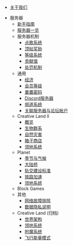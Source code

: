 * [关于我们](csje/about.md)
- 服务器
  * [新手指南](csje/guides-new.md)
  * [服务器一览](csje/servers.md)
  - 服务器机制
    * [点歌系统](mechanism/music.md)
    * [顶帖奖励](mechanism/bbstoper.md)
    * [等级系统](csje/levels.md)
    * [贡献值](mechanism/contributions.md)
    * [处罚机制](mechanism/punishments.md)
  - 通用
    * [经济](csje/economy.md)
    * [会员等级](csje/rank.md)
    * [重置密码](csje/resetpass.md)
    * [Discord服务器](csje/discord.md)
    * [频道系统](csje/channel.md)
    * [关联服务器与论坛帐户](csje/link.md)
  - Creative Land II
    * [概览](csje/cl02/introduction.md)
    * [生物群系](csje/cl02/biomes.md)
    * [自然灾害](csje/cl02/disasters.md)
    * [箱子商店](csje/cl02/chest-store.md)
    * [领地系统](csje/cl02/lands-cl.md)
  - Planet
    * [季节与气候](csje/planet/seasons.md)
    * [大陆桥](csje/planet/cbridge.md)
    * [轨交建设标准](csje/planet/railway-standards.md)
    * [铁路加速](csje/planet/speedmine.md)
    * [领地系统](csje/planet/lands-pl.md)
  - Block Games
  - 其他
    * [网络故障排除](csje/network-troubleshoot.md)
    * [数据隐私说明](csje/privacy.md)
  - Creative Land (归档)
    * [世界架构](csje/cl_world_structure.md)
    * [领地系统](csje/lands-cl.md)
    * [附魔系统](csje/enchant.md)
    * [飞行能量模式](csje/flyc.md)  
